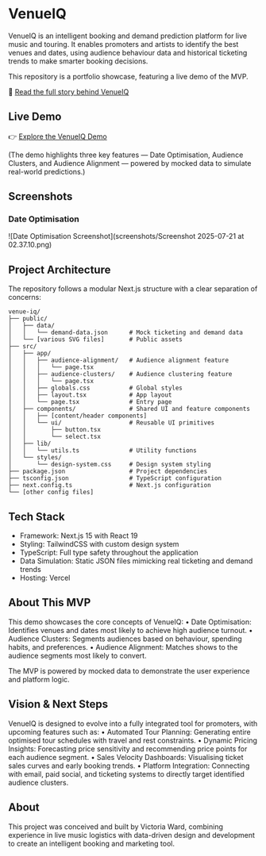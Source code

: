 #  VenueIQ

VenueIQ is an intelligent booking and demand prediction platform for live music and touring. It enables promoters and artists to identify the best venues and dates, using audience behaviour data and historical ticketing trends to make smarter booking decisions.

This repository is a portfolio showcase, featuring a live demo of the MVP.

📖 [Read the full story behind VenueIQ](https://www.notion.so/VenueIQ-2351d53cfded80e68a4afed09bd24c3e)

## Live Demo

👉 [Explore the VenueIQ Demo](https://venue-iq.vercel.app/)

(The demo highlights three key features — Date Optimisation, Audience Clusters, and Audience Alignment — powered by mocked data to simulate real-world predictions.)

## Screenshots

### Date Optimisation

![Date Optimisation Screenshot](screenshots/Screenshot 2025-07-21 at 02.37.10.png)

## Project Architecture

The repository follows a modular Next.js structure with a clear separation of concerns:

```
venue-iq/
├── public/
│   ├── data/
│   │   └── demand-data.json      # Mock ticketing and demand data
│   └── [various SVG files]       # Public assets
├── src/
│   ├── app/
│   │   ├── audience-alignment/   # Audience alignment feature
│   │   │   └── page.tsx
│   │   ├── audience-clusters/    # Audience clustering feature
│   │   │   └── page.tsx
│   │   ├── globals.css           # Global styles
│   │   ├── layout.tsx            # App layout
│   │   └── page.tsx              # Entry page
│   ├── components/               # Shared UI and feature components
│   │   ├── [content/header components]
│   │   └── ui/                   # Reusable UI primitives
│   │       ├── button.tsx
│   │       └── select.tsx
│   ├── lib/
│   │   └── utils.ts              # Utility functions
│   └── styles/
│       └── design-system.css     # Design system styling
├── package.json                  # Project dependencies
├── tsconfig.json                 # TypeScript configuration
├── next.config.ts                # Next.js configuration
└── [other config files]
```

## Tech Stack
  - Framework: Next.js 15 with React 19
  - Styling: TailwindCSS with custom design system
  - TypeScript: Full type safety throughout the application
  - Data Simulation: Static JSON files mimicking real ticketing
  and demand trends
  - Hosting: Vercel

## About This MVP

This demo showcases the core concepts of VenueIQ:
	•	Date Optimisation: Identifies venues and dates most likely to achieve high audience turnout.
	•	Audience Clusters: Segments audiences based on behaviour, spending habits, and preferences.
	•	Audience Alignment: Matches shows to the audience segments most likely to convert.

The MVP is powered by mocked data to demonstrate the user experience and platform logic.

## Vision & Next Steps

VenueIQ is designed to evolve into a fully integrated tool for promoters, with upcoming features such as:
	•	Automated Tour Planning: Generating entire optimised tour schedules with travel and rest constraints.
	•	Dynamic Pricing Insights: Forecasting price sensitivity and recommending price points for each audience segment.
	•	Sales Velocity Dashboards: Visualising ticket sales curves and early booking trends.
	•	Platform Integration: Connecting with email, paid social, and ticketing systems to directly target identified audience clusters.

## About

This project was conceived and built by Victoria Ward, combining experience in live music logistics with data-driven design and development to create an intelligent booking and marketing tool.

